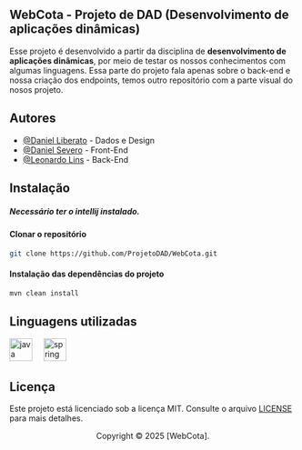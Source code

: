
## WebCota - Projeto de DAD (Desenvolvimento de aplicações dinâmicas)

Esse projeto é desenvolvido a partir da disciplina de __desenvolvimento de aplicações dinâmicas__, por meio de testar os nossos conhecimentos com algumas linguagens.
Essa parte do projeto fala apenas sobre o back-end e nossa criação dos endpoints, temos outro repositório com a parte visual do nosos projeto.

## Autores

- [@Daniel Liberato](https://github.com/Liberatinho) - Dados e Design
- [@Daniel Severo](https://github.com/DanielSevero14159265) - Front-End
- [@Leonardo Lins](https://github.com/leonardolinsz) - Back-End

## Instalação

##### Necessário ter o intellij instalado.

#### Clonar o repositório

```bash
git clone https://github.com/ProjetoDAD/WebCota.git
```

#### Instalação das dependências do projeto

```bash
mvn clean install
```

## Linguagens utilizadas
<div align="left">
  <img src="https://cdn.jsdelivr.net/gh/devicons/devicon/icons/java/java-original.svg" height="40" alt="java logo"  />
  <img width="12" />
  <img src="https://cdn.jsdelivr.net/gh/devicons/devicon/icons/spring/spring-original.svg" height="40" alt="spring logo"  />
</div>

## Licença

Este projeto está licenciado sob a licença MIT. Consulte o arquivo [LICENSE](LICENSE) para mais detalhes.

<p align="center">
  Copyright © 2025 [WebCota].
</p>


